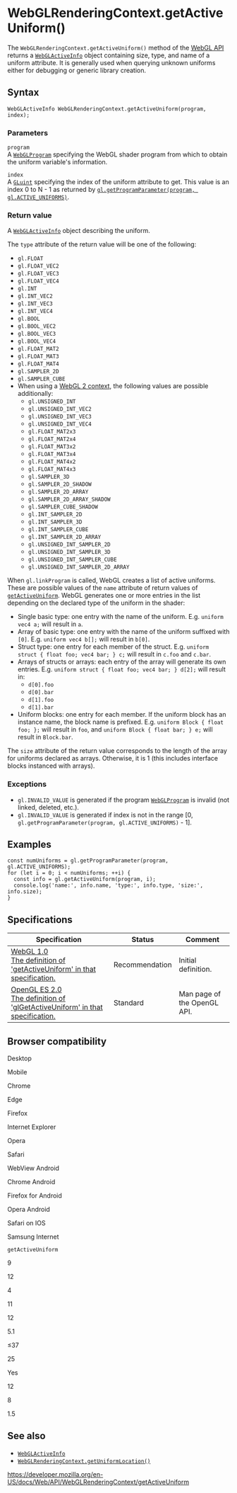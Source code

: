 WebGLRenderingContext.getActiveUniform()
========================================

The `WebGLRenderingContext.getActiveUniform()` method of the [WebGL API](../webgl_api) returns a [`WebGLActiveInfo`](../webglactiveinfo) object containing size, type, and name of a uniform attribute. It is generally used when querying unknown uniforms either for debugging or generic library creation.

Syntax
------

    WebGLActiveInfo WebGLRenderingContext.getActiveUniform(program, index);

### Parameters

`program`  
A [`WebGLProgram`](../webglprogram) specifying the WebGL shader program from which to obtain the uniform variable's information.

`index`  
A [`GLuint`](../webgl_api/types) specifying the index of the uniform attribute to get. This value is an index 0 to N - 1 as returned by [`gl.getProgramParameter(program, gl.ACTIVE_UNIFORMS)`](getprogramparameter).

### Return value

A [`WebGLActiveInfo`](../webglactiveinfo) object describing the uniform.

The `type` attribute of the return value will be one of the following:

-   `gl.FLOAT`
-   `gl.FLOAT_VEC2`
-   `gl.FLOAT_VEC3`
-   `gl.FLOAT_VEC4`
-   `gl.INT`
-   `gl.INT_VEC2`
-   `gl.INT_VEC3`
-   `gl.INT_VEC4`
-   `gl.BOOL`
-   `gl.BOOL_VEC2`
-   `gl.BOOL_VEC3`
-   `gl.BOOL_VEC4`
-   `gl.FLOAT_MAT2`
-   `gl.FLOAT_MAT3`
-   `gl.FLOAT_MAT4`
-   `gl.SAMPLER_2D`
-   `gl.SAMPLER_CUBE`
-   When using a [WebGL 2 context](../webgl2renderingcontext), the following values are possible additionally:
    -   `gl.UNSIGNED_INT`
    -   `gl.UNSIGNED_INT_VEC2`
    -   `gl.UNSIGNED_INT_VEC3`
    -   `gl.UNSIGNED_INT_VEC4`
    -   `gl.FLOAT_MAT2x3`
    -   `gl.FLOAT_MAT2x4`
    -   `gl.FLOAT_MAT3x2`
    -   `gl.FLOAT_MAT3x4`
    -   `gl.FLOAT_MAT4x2`
    -   `gl.FLOAT_MAT4x3`
    -   `gl.SAMPLER_3D`
    -   `gl.SAMPLER_2D_SHADOW`
    -   `gl.SAMPLER_2D_ARRAY`
    -   `gl.SAMPLER_2D_ARRAY_SHADOW`
    -   `gl.SAMPLER_CUBE_SHADOW`
    -   `gl.INT_SAMPLER_2D`
    -   `gl.INT_SAMPLER_3D`
    -   `gl.INT_SAMPLER_CUBE`
    -   `gl.INT_SAMPLER_2D_ARRAY`
    -   `gl.UNSIGNED_INT_SAMPLER_2D`
    -   `gl.UNSIGNED_INT_SAMPLER_3D`
    -   `gl.UNSIGNED_INT_SAMPLER_CUBE`
    -   `gl.UNSIGNED_INT_SAMPLER_2D_ARRAY`

When `gl.linkProgram` is called, WebGL creates a list of active uniforms. These are possible values of the `name` attribute of return values of [`getActiveUniform`](getactiveuniform). WebGL generates one or more entries in the list depending on the declared type of the uniform in the shader:

-   Single basic type: one entry with the name of the uniform. E.g. `uniform vec4 a;` will result in `a`.
-   Array of basic type: one entry with the name of the uniform suffixed with `[0]`. E.g. `uniform vec4 b[];` will result in `b[0]`.
-   Struct type: one entry for each member of the struct. E.g. `uniform struct { float foo; vec4 bar; } c;` will result in `c.foo` and `c.bar`.
-   Arrays of structs or arrays: each entry of the array will generate its own entries. E.g. `uniform struct { float foo; vec4 bar; } d[2];` will result in:
    -   `d[0].foo`
    -   `d[0].bar`
    -   `d[1].foo`
    -   `d[1].bar`
-   Uniform blocks: one entry for each member. If the uniform block has an instance name, the block name is prefixed. E.g. `uniform Block { float foo; };` will result in `foo`, and `uniform Block { float bar; } e;` will result in `Block.bar`.

The `size` attribute of the return value corresponds to the length of the array for uniforms declared as arrays. Otherwise, it is 1 (this includes interface blocks instanced with arrays).

### Exceptions

-   `gl.INVALID_VALUE` is generated if the program [`WebGLProgram`](../webglprogram) is invalid (not linked, deleted, etc.).
-   `gl.INVALID_VALUE` is generated if index is not in the range \[0, `gl.getProgramParameter(program, gl.ACTIVE_UNIFORMS)` - 1\].

Examples
--------

    const numUniforms = gl.getProgramParameter(program, gl.ACTIVE_UNIFORMS);
    for (let i = 0; i < numUniforms; ++i) {
      const info = gl.getActiveUniform(program, i);
      console.log('name:', info.name, 'type:', info.type, 'size:', info.size);
    }

Specifications
--------------

<table><thead><tr class="header"><th>Specification</th><th>Status</th><th>Comment</th></tr></thead><tbody><tr class="odd"><td><a href="https://www.khronos.org/registry/webgl/specs/latest/1.0/#5.14.10">WebGL 1.0<br />
<span class="small">The definition of 'getActiveUniform' in that specification.</span></a></td><td><span class="spec-rec">Recommendation</span></td><td>Initial definition.</td></tr><tr class="even"><td><a href="https://www.khronos.org/opengles/sdk/docs/man/xhtml/glGetActiveUniform.xml">OpenGL ES 2.0<br />
<span class="small">The definition of 'glGetActiveUniform' in that specification.</span></a></td><td><span class="spec-standard">Standard</span></td><td>Man page of the OpenGL API.</td></tr></tbody></table>

Browser compatibility
---------------------

Desktop

Mobile

Chrome

Edge

Firefox

Internet Explorer

Opera

Safari

WebView Android

Chrome Android

Firefox for Android

Opera Android

Safari on IOS

Samsung Internet

`getActiveUniform`

9

12

4

11

12

5.1

≤37

25

Yes

12

8

1.5

See also
--------

-   [`WebGLActiveInfo`](../webglactiveinfo)
-   [`WebGLRenderingContext.getUniformLocation()`](getuniformlocation)

<a href="https://developer.mozilla.org/en-US/docs/Web/API/WebGLRenderingContext/getActiveUniform" class="_attribution-link">https://developer.mozilla.org/en-US/docs/Web/API/WebGLRenderingContext/getActiveUniform</a>
